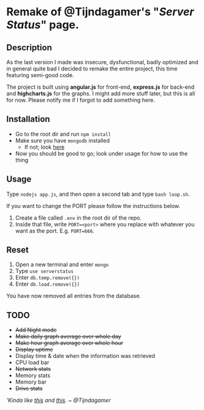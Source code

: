 # Remake of @Tijndagamer's "_Server Status_" page.

## Description

As the last version I made was insecure, dysfunctional, badly optimized and in general quite bad I decided to remake the entire project, this time featuring semi-good code.

The project is built using **angular.js** for front-end, **express.js** for back-end and **highcharts.js** for the graphs. I might add more stuff later, but this is all for now. Please notify me if I forgot to add something here.

## Installation

* Go to the root dir and run `npm install`
* Make sure you have `mongodb` installed
    - If not; look [here](https://www.mongodb.org/)
* Now you should be good to go; look under usage for how to use the thing

## Usage

Type `nodejs app.js`, and then open a second tab and type `bash loop.sh`.

If you want to change the PORT please follow the instructions below.

1. Create a file called `.env` in the root dir of the repo.
2. Inside that file, write `PORT=<port>` where you replace _<port>_ with whatever you want as the port. E.g. `PORT=666`.

## Reset

1. Open a new terminal and enter `mongo`
2. Type `use serverstatus`
3. Enter `db.temp.remove({})`
4. Enter `db.load.remove({})`

You have now removed all entries from the database.

## TODO

- ~~Add Night mode~~
- ~~Make daily graph average over whole day~~
- ~~Make hour graph average over whole hour~~
- ~~Display uptime~~
- Display time & date when the information was retrieved
- CPU load bar
- ~~Network stats~~
- Memory stats
- Memory bar
- ~~Drive stats~~

_'Kinda like [this](https://lh5.googleusercontent.com/-yvvO2xzXEzI/VbEtV6jgiTI/AAAAAAAAAVw/NTlSChaSJkk/w1111-h865-no/2015-07-23.png) and [this](https://lh5.googleusercontent.com/-csIi1eDTj6U/VbEtWjCi0PI/AAAAAAAAAV4/GJch_n4Rr-4/w1070-h865-no/2015-07-23.png)._
_~ @Tijndagamer_
